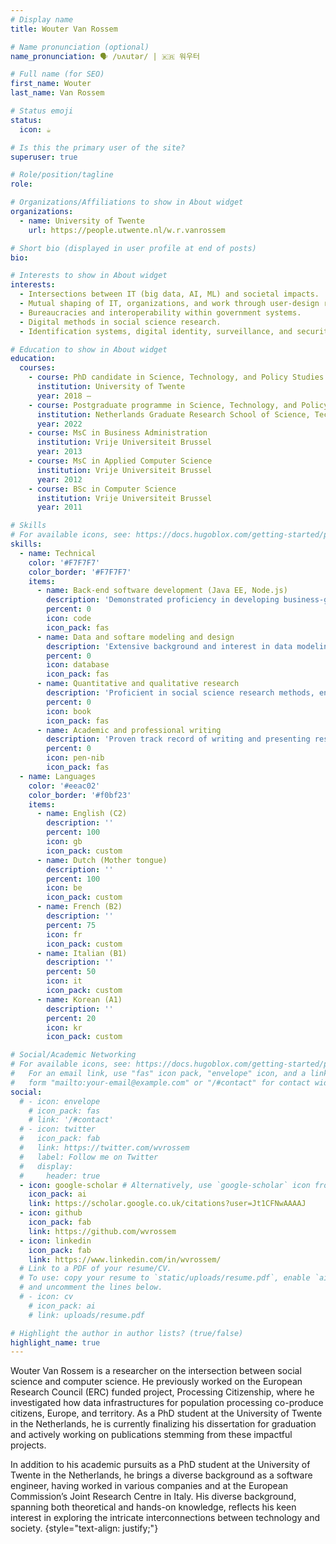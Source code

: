 ```yaml
---
# Display name
title: Wouter Van Rossem

# Name pronunciation (optional)
name_pronunciation: 🗣️ /ʋʌutər/ | 🇰🇷 워우터 

# Full name (for SEO)
first_name: Wouter
last_name: Van Rossem

# Status emoji
status:
  icon: ☕️

# Is this the primary user of the site?
superuser: true

# Role/position/tagline
role:

# Organizations/Affiliations to show in About widget
organizations:
  - name: University of Twente
    url: https://people.utwente.nl/w.r.vanrossem

# Short bio (displayed in user profile at end of posts)
bio: 

# Interests to show in About widget
interests:
  - Intersections between IT (big data, AI, ML) and societal impacts.
  - Mutual shaping of IT, organizations, and work through user-design relations.
  - Bureaucracies and interoperability within government systems.
  - Digital methods in social science research.
  - Identification systems, digital identity, surveillance, and security.

# Education to show in About widget
education:
  courses:
    - course: PhD candidate in Science, Technology, and Policy Studies
      institution: University of Twente
      year: 2018 –
    - course: Postgraduate programme in Science, Technology, and Policy Studies (STS)
      institution: Netherlands Graduate Research School of Science, Technology and Modern Culture (WTMC)
      year: 2022
    - course: MsC in Business Administration
      institution: Vrije Universiteit Brussel
      year: 2013
    - course: MsC in Applied Computer Science
      institution: Vrije Universiteit Brussel
      year: 2012
    - course: BSc in Computer Science
      institution: Vrije Universiteit Brussel
      year: 2011

# Skills
# For available icons, see: https://docs.hugoblox.com/getting-started/page-builder/#icons
skills:
  - name: Technical
    color: '#F7F7F7'
    color_border: '#F7F7F7'
    items:
      - name: Back-end software development (Java EE, Node.js)
        description: 'Demonstrated proficiency in developing business-grade software applications, complemented by an aptitude for collaborative teamwork and adaptability in utilizing appropriate tools and methodologies.'
        percent: 0
        icon: code
        icon_pack: fas
      - name: Data and softare modeling and design 
        description: 'Extensive background and interest in data modeling and information systems design.'
        percent: 0
        icon: database
        icon_pack: fas
      - name: Quantitative and qualitative research
        description: 'Proficient in social science research methods, encompassing both quantitative and qualitative approaches such as interviewing users of software applications and organizational fieldwork.'
        percent: 0
        icon: book
        icon_pack: fas
      - name: Academic and professional writing
        description: 'Proven track record of writing and presenting research findings at international academic and research outlets.'
        percent: 0
        icon: pen-nib
        icon_pack: fas
  - name: Languages 
    color: '#eeac02'
    color_border: '#f0bf23'
    items:
      - name: English (C2)
        description: ''
        percent: 100
        icon: gb
        icon_pack: custom
      - name: Dutch (Mother tongue)
        description: ''
        percent: 100
        icon: be
        icon_pack: custom
      - name: French (B2)
        description: ''
        percent: 75
        icon: fr
        icon_pack: custom
      - name: Italian (B1)
        description: ''
        percent: 50
        icon: it
        icon_pack: custom
      - name: Korean (A1)
        description: ''
        percent: 20
        icon: kr
        icon_pack: custom

# Social/Academic Networking
# For available icons, see: https://docs.hugoblox.com/getting-started/page-builder/#icons
#   For an email link, use "fas" icon pack, "envelope" icon, and a link in the
#   form "mailto:your-email@example.com" or "/#contact" for contact widget.
social:
  # - icon: envelope
    # icon_pack: fas
    # link: '/#contact'
  # - icon: twitter
  #   icon_pack: fab
  #   link: https://twitter.com/wvrossem
  #   label: Follow me on Twitter
  #   display:
  #     header: true
  - icon: google-scholar # Alternatively, use `google-scholar` icon from `ai` icon pack
    icon_pack: ai
    link: https://scholar.google.co.uk/citations?user=Jt1CFNwAAAAJ
  - icon: github
    icon_pack: fab
    link: https://github.com/wvrossem
  - icon: linkedin
    icon_pack: fab
    link: https://www.linkedin.com/in/wvrossem/
  # Link to a PDF of your resume/CV.
  # To use: copy your resume to `static/uploads/resume.pdf`, enable `ai` icons in `params.yaml`,
  # and uncomment the lines below.
  # - icon: cv
    # icon_pack: ai
    # link: uploads/resume.pdf

# Highlight the author in author lists? (true/false)
highlight_name: true
---
```


Wouter Van Rossem is a researcher on the intersection between social science and computer science. He previously worked on the European Research Council (ERC) funded project, Processing Citizenship, where he investigated how data infrastructures for population processing co-produce citizens, Europe, and territory. As a PhD student at the University of Twente in the Netherlands, he is currently finalizing his dissertation for graduation and actively working on publications stemming from these impactful projects.

In addition to his academic pursuits as a PhD student at the University of Twente in the Netherlands, he brings a diverse background as a software engineer, having worked in various companies and at the European Commission’s Joint Research Centre in Italy. His diverse background, spanning both theoretical and hands-on knowledge, reflects his keen interest in exploring the intricate interconnections between technology and society.
{style="text-align: justify;"}
